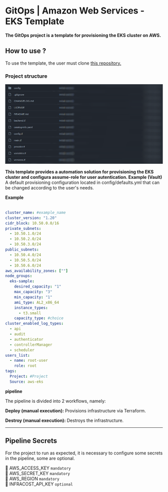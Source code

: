 # GitOps | Amazon Web Services - EKS Template

**The GitOps project is a template for provisioning the EKS cluster on AWS.**

## How to use ?
To use the template, the user must clone <a href="https://github.com/vertigobr/aws-eks">this repository.</a>

### Project structure

<img src="./imgs/image1.png"/>

**This template provides a automation solution for provisioning the EKS cluster and configura assume-role for user autentication. Example (Vault)**
A default provisioning configuration located in config/defaults.yml that can be changed according to the user's needs.

**Example**

~~~yaml

cluster_name: #example_name
cluster_version: "1.20"
cidr_block: 10.50.0.0/16
private_subnets:
  - 10.50.1.0/24
  - 10.50.2.0/24
  - 10.50.3.0/24
public_subnets:
  - 10.50.4.0/24
  - 10.50.5.0/24
  - 10.50.6.0/24
aws_availability_zones: [""]
node_groups:
  eks-sample:
    desired_capacity: "1"
    max_capacity: "3"
    min_capacity: "1"
    ami_type: AL2_x86_64
    instance_types:
      - t3.small
    capacity_type: #choice
cluster_enabled_log_types:
  - api
  - audit
  - authenticator
  - controllerManager
  - scheduler
users_list:
  - name: root-user
    role: root
tags:
  Project: #Project
  Source: aws-eks
~~~

**pipeline**

The pipeline is divided into 2 workflows, namely:


**Deploy (manual execution):** Provisions infrastructure via Terraform.

**Destroy (manual execution):** Destroys the infrastructure.

---

## Pipeline Secrets
For the project to run as expected, it is necessary to configure some secrets in the pipeline, some are optional.

:key: AWS_ACCESS_KEY `mandatory` <br>
:key: AWS_SECRET_KEY `mandatory` <br>
:key: AWS_REGION `mandatory` <br>
:key: INFRACOST_API_KEY `optional` <br>